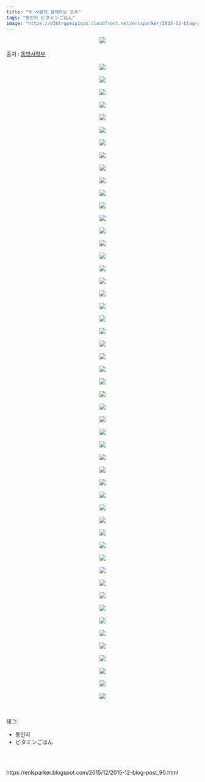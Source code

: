 ```yaml
---
title: "두 사람의 함께하는 오후"
tags: "동인지 ビタミンごはん"
image: "https://d3htrgpmip1qax.cloudfront.net/enlsparker/2015-12-blog-post_90/001.png"
---
```

<div class="article">
<div class="post-body entry-content" id="post-body-6181745122823787425" itemprop="description articleBody">
<div class="separator" style="clear: both; text-align: center;">
<img src="{{ site.imgserver5 }}/enlsparker/2015-12-blog-post_90/001.png"/></div>
<a name="more"></a><br/>
출처 : <a href="http://cafe.naver.com/touhouheadquarters">동방사령부</a><br/>
<br/>
<div class="separator" style="clear: both; text-align: center;">
<img src="{{ site.imgserver5 }}/enlsparker/2015-12-blog-post_90/002.png"/></div>
<br/>
<div class="separator" style="clear: both; text-align: center;">
<img src="{{ site.imgserver5 }}/enlsparker/2015-12-blog-post_90/003.png"/></div>
<br/>
<div class="separator" style="clear: both; text-align: center;">
<img src="{{ site.imgserver5 }}/enlsparker/2015-12-blog-post_90/004.png"/></div>
<br/>
<div class="separator" style="clear: both; text-align: center;">
<img src="{{ site.imgserver5 }}/enlsparker/2015-12-blog-post_90/005.png"/></div>
<br/>
<div class="separator" style="clear: both; text-align: center;">
<img src="{{ site.imgserver5 }}/enlsparker/2015-12-blog-post_90/006.png"/></div>
<br/>
<div class="separator" style="clear: both; text-align: center;">
<img src="{{ site.imgserver5 }}/enlsparker/2015-12-blog-post_90/007.png"/></div>
<br/>
<div class="separator" style="clear: both; text-align: center;">
<img src="{{ site.imgserver5 }}/enlsparker/2015-12-blog-post_90/008.png"/></div>
<br/>
<div class="separator" style="clear: both; text-align: center;">
<img src="{{ site.imgserver5 }}/enlsparker/2015-12-blog-post_90/009.png"/></div>
<br/>
<div class="separator" style="clear: both; text-align: center;">
<img src="{{ site.imgserver5 }}/enlsparker/2015-12-blog-post_90/010.png"/></div>
<br/>
<div class="separator" style="clear: both; text-align: center;">
<img src="{{ site.imgserver5 }}/enlsparker/2015-12-blog-post_90/011.png"/></div>
<br/>
<div class="separator" style="clear: both; text-align: center;">
<img src="{{ site.imgserver5 }}/enlsparker/2015-12-blog-post_90/012.png"/></div>
<br/>
<div class="separator" style="clear: both; text-align: center;">
<img src="{{ site.imgserver5 }}/enlsparker/2015-12-blog-post_90/013.png"/></div>
<br/>
<div class="separator" style="clear: both; text-align: center;">
<img src="{{ site.imgserver5 }}/enlsparker/2015-12-blog-post_90/014.png"/></div>
<br/>
<div class="separator" style="clear: both; text-align: center;">
<img src="{{ site.imgserver5 }}/enlsparker/2015-12-blog-post_90/015.png"/></div>
<br/>
<div class="separator" style="clear: both; text-align: center;">
<img src="{{ site.imgserver5 }}/enlsparker/2015-12-blog-post_90/016.png"/></div>
<br/>
<div class="separator" style="clear: both; text-align: center;">
<img src="{{ site.imgserver5 }}/enlsparker/2015-12-blog-post_90/017.png"/></div>
<br/>
<div class="separator" style="clear: both; text-align: center;">
<img src="{{ site.imgserver5 }}/enlsparker/2015-12-blog-post_90/018.png"/></div>
<br/>
<div class="separator" style="clear: both; text-align: center;">
<img src="{{ site.imgserver5 }}/enlsparker/2015-12-blog-post_90/019.png"/></div>
<br/>
<div class="separator" style="clear: both; text-align: center;">
<img src="{{ site.imgserver5 }}/enlsparker/2015-12-blog-post_90/020.png"/></div>
<br/>
<div class="separator" style="clear: both; text-align: center;">
<img src="{{ site.imgserver5 }}/enlsparker/2015-12-blog-post_90/021.png"/></div>
<br/>
<div class="separator" style="clear: both; text-align: center;">
<img src="{{ site.imgserver5 }}/enlsparker/2015-12-blog-post_90/022.png"/></div>
<br/>
<div class="separator" style="clear: both; text-align: center;">
<img src="{{ site.imgserver5 }}/enlsparker/2015-12-blog-post_90/023.png"/></div>
<br/>
<div class="separator" style="clear: both; text-align: center;">
<img src="{{ site.imgserver5 }}/enlsparker/2015-12-blog-post_90/024.png"/></div>
<br/>
<div class="separator" style="clear: both; text-align: center;">
<img src="{{ site.imgserver5 }}/enlsparker/2015-12-blog-post_90/025.png"/></div>
<br/>
<div class="separator" style="clear: both; text-align: center;">
<img src="{{ site.imgserver5 }}/enlsparker/2015-12-blog-post_90/026.png"/></div>
<br/>
<div class="separator" style="clear: both; text-align: center;">
<img src="{{ site.imgserver5 }}/enlsparker/2015-12-blog-post_90/027.png"/></div>
<br/>
<div class="separator" style="clear: both; text-align: center;">
<img src="{{ site.imgserver5 }}/enlsparker/2015-12-blog-post_90/028.png"/></div>
<br/>
<div class="separator" style="clear: both; text-align: center;">
<img src="{{ site.imgserver5 }}/enlsparker/2015-12-blog-post_90/029.png"/></div>
<br/>
<div class="separator" style="clear: both; text-align: center;">
<img src="{{ site.imgserver5 }}/enlsparker/2015-12-blog-post_90/030.png"/></div>
<br/>
<div class="separator" style="clear: both; text-align: center;">
<img src="{{ site.imgserver5 }}/enlsparker/2015-12-blog-post_90/031.png"/></div>
<br/>
<div class="separator" style="clear: both; text-align: center;">
<img src="{{ site.imgserver5 }}/enlsparker/2015-12-blog-post_90/032.png"/></div>
<br/>
<div class="separator" style="clear: both; text-align: center;">
<img src="{{ site.imgserver5 }}/enlsparker/2015-12-blog-post_90/033.png"/></div>
<br/>
<div class="separator" style="clear: both; text-align: center;">
<img src="{{ site.imgserver5 }}/enlsparker/2015-12-blog-post_90/034.png"/></div>
<br/>
<div class="separator" style="clear: both; text-align: center;">
<img src="{{ site.imgserver5 }}/enlsparker/2015-12-blog-post_90/035.png"/></div>
<br/>
<div class="separator" style="clear: both; text-align: center;">
<img src="{{ site.imgserver5 }}/enlsparker/2015-12-blog-post_90/036.png"/></div>
<br/>
<div class="separator" style="clear: both; text-align: center;">
<img src="{{ site.imgserver5 }}/enlsparker/2015-12-blog-post_90/037.png"/></div>
<br/>
<div class="separator" style="clear: both; text-align: center;">
<img src="{{ site.imgserver5 }}/enlsparker/2015-12-blog-post_90/038.png"/></div>
<br/>
<div class="separator" style="clear: both; text-align: center;">
<img src="{{ site.imgserver5 }}/enlsparker/2015-12-blog-post_90/039.png"/></div>
<br/>
<div class="separator" style="clear: both; text-align: center;">
<img src="{{ site.imgserver5 }}/enlsparker/2015-12-blog-post_90/040.png"/></div>
<br/>
<div class="separator" style="clear: both; text-align: center;">
<img src="{{ site.imgserver5 }}/enlsparker/2015-12-blog-post_90/041.png"/></div>
<br/>
<div class="separator" style="clear: both; text-align: center;">
<img src="{{ site.imgserver5 }}/enlsparker/2015-12-blog-post_90/042.png"/></div>
<br/>
<div class="separator" style="clear: both; text-align: center;">
<img src="{{ site.imgserver5 }}/enlsparker/2015-12-blog-post_90/043.png"/></div>
<br/>
<div class="separator" style="clear: both; text-align: center;">
<img src="{{ site.imgserver5 }}/enlsparker/2015-12-blog-post_90/044.png"/></div>
<br/>
<div class="separator" style="clear: both; text-align: center;">
<img src="{{ site.imgserver5 }}/enlsparker/2015-12-blog-post_90/045.png"/></div>
<br/>
<div class="separator" style="clear: both; text-align: center;">
<img src="{{ site.imgserver5 }}/enlsparker/2015-12-blog-post_90/046.png"/></div>
<br/>
<div class="separator" style="clear: both; text-align: center;">
<img src="{{ site.imgserver5 }}/enlsparker/2015-12-blog-post_90/047.png"/></div>
<br/>
<div class="separator" style="clear: both; text-align: center;">
<img src="{{ site.imgserver5 }}/enlsparker/2015-12-blog-post_90/048.png"/></div>
<br/>
<div class="separator" style="clear: both; text-align: center;">
<img src="{{ site.imgserver5 }}/enlsparker/2015-12-blog-post_90/049.png"/></div>
<br/>
<div class="separator" style="clear: both; text-align: center;">
<img src="{{ site.imgserver5 }}/enlsparker/2015-12-blog-post_90/050.jpg"/></div>
<br/>
<div class="separator" style="clear: both; text-align: center;">
<img src="{{ site.imgserver5 }}/enlsparker/2015-12-blog-post_90/051.jpg"/></div>
<br/>
<div class="separator" style="clear: both; text-align: center;">
<img src="{{ site.imgserver5 }}/enlsparker/2015-12-blog-post_90/052.jpg"/></div>
<br/>
<div style="clear: both;"></div>
</div></div><br/>
<div class="tagTrail">
<p>태그: </p>
<ul>
<li>동인지</li>
<li>ビタミンごはん</li>
</ul>
</div><br/>

<br/>
<p id="refer">https://enlsparker.blogspot.com/2015/12/2015-12-blog-post_90.html</p>
<br/>

